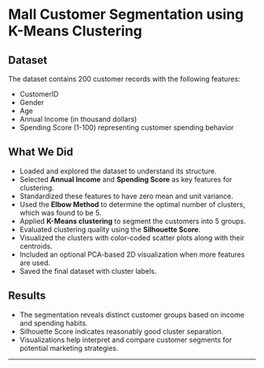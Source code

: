 # Mall Customer Segmentation using K-Means Clustering

## Dataset

The dataset contains 200 customer records with the following features:
- CustomerID
- Gender
- Age
- Annual Income (in thousand dollars)
- Spending Score (1-100) representing customer spending behavior

## What We Did

- Loaded and explored the dataset to understand its structure.
- Selected **Annual Income** and **Spending Score** as key features for clustering.
- Standardized these features to have zero mean and unit variance.
- Used the **Elbow Method** to determine the optimal number of clusters, which was found to be 5.
- Applied **K-Means clustering** to segment the customers into 5 groups.
- Evaluated clustering quality using the **Silhouette Score**.
- Visualized the clusters with color-coded scatter plots along with their centroids.
- Included an optional PCA-based 2D visualization when more features are used.
- Saved the final dataset with cluster labels.

## Results

- The segmentation reveals distinct customer groups based on income and spending habits.
- Silhouette Score indicates reasonably good cluster separation.
- Visualizations help interpret and compare customer segments for potential marketing strategies.

---
